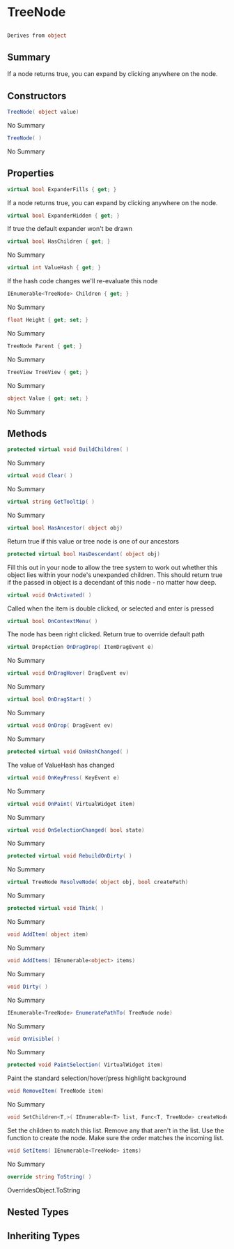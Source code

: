 # TreeNode

## 
```c#
Derives from object
```

## Summary

If a node returns true, you can expand by clicking anywhere on the node.
## Constructors

```c#
TreeNode( object value) 
```
No Summary
```c#
TreeNode( ) 
```
No Summary
## Properties

```c#
virtual bool ExpanderFills { get; } 
```
If a node returns true, you can expand by clicking anywhere on the node.
```c#
virtual bool ExpanderHidden { get; } 
```
If true the default expander won't be drawn
```c#
virtual bool HasChildren { get; } 
```
No Summary
```c#
virtual int ValueHash { get; } 
```
If the hash code changes we'll re-evaluate this node
```c#
IEnumerable<TreeNode> Children { get; } 
```
No Summary
```c#
float Height { get; set; } 
```
No Summary
```c#
TreeNode Parent { get; } 
```
No Summary
```c#
TreeView TreeView { get; } 
```
No Summary
```c#
object Value { get; set; } 
```
No Summary
## Methods

```c#
protected virtual void BuildChildren( ) 
```
No Summary
```c#
virtual void Clear( ) 
```
No Summary
```c#
virtual string GetTooltip( ) 
```
No Summary
```c#
virtual bool HasAncestor( object obj) 
```
Return true if this value or tree node is one of our ancestors
```c#
protected virtual bool HasDescendant( object obj) 
```
Fill this out in your node to allow the tree system to work out
whether this object lies within your node's unexpanded children.
This should return true if the passed in object is a decendant of
this node - no matter how deep.
```c#
virtual void OnActivated( ) 
```
Called when the item is double clicked, or selected and enter is pressed
```c#
virtual bool OnContextMenu( ) 
```
The node has been right clicked. Return true to override default path
```c#
virtual DropAction OnDragDrop( ItemDragEvent e) 
```
No Summary
```c#
virtual void OnDragHover( DragEvent ev) 
```
No Summary
```c#
virtual bool OnDragStart( ) 
```
No Summary
```c#
virtual void OnDrop( DragEvent ev) 
```
No Summary
```c#
protected virtual void OnHashChanged( ) 
```
The value of ValueHash has changed
```c#
virtual void OnKeyPress( KeyEvent e) 
```
No Summary
```c#
virtual void OnPaint( VirtualWidget item) 
```
No Summary
```c#
virtual void OnSelectionChanged( bool state) 
```
No Summary
```c#
protected virtual void RebuildOnDirty( ) 
```
No Summary
```c#
virtual TreeNode ResolveNode( object obj, bool createPath) 
```
No Summary
```c#
protected virtual void Think( ) 
```
No Summary
```c#
void AddItem( object item) 
```
No Summary
```c#
void AddItems( IEnumerable<object> items) 
```
No Summary
```c#
void Dirty( ) 
```
No Summary
```c#
IEnumerable<TreeNode> EnumeratePathTo( TreeNode node) 
```
No Summary
```c#
void OnVisible( ) 
```
No Summary
```c#
protected void PaintSelection( VirtualWidget item) 
```
Paint the standard selection/hover/press highlight background
```c#
void RemoveItem( TreeNode item) 
```
No Summary
```c#
void SetChildren<T,>( IEnumerable<T> list, Func<T, TreeNode> createNode) 
```
Set the children to match this list.
Remove any that aren't in the list.
Use the function to create the node.
Make sure the order matches the incoming list.
```c#
void SetItems( IEnumerable<TreeNode> items) 
```
No Summary
```c#
override string ToString( ) 
```
OverridesObject.ToString
## Nested Types

## Inheriting Types

